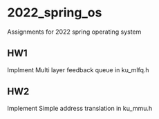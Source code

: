 # 2022_spring_os

Assignments for 2022 spring operating system

## HW1

Implment Multi layer feedback queue in ku_mlfq.h


## HW2

Implement Simple address translation in ku_mmu.h
